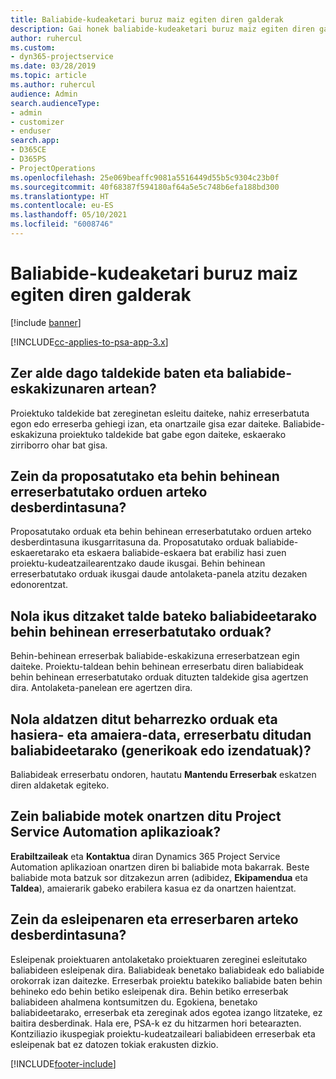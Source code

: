 ```yaml
---
title: Baliabide-kudeaketari buruz maiz egiten diren galderak
description: Gai honek baliabide-kudeaketari buruz maiz egiten diren galderen erantzunak eskaintzen ditu.
author: ruhercul
ms.custom:
- dyn365-projectservice
ms.date: 03/28/2019
ms.topic: article
ms.author: ruhercul
audience: Admin
search.audienceType:
- admin
- customizer
- enduser
search.app:
- D365CE
- D365PS
- ProjectOperations
ms.openlocfilehash: 25e069beaffc9081a5516449d55b5c9304c23b0f
ms.sourcegitcommit: 40f68387f594180af64a5e5c748b6efa188bd300
ms.translationtype: HT
ms.contentlocale: eu-ES
ms.lasthandoff: 05/10/2021
ms.locfileid: "6008746"
---
```

# <a name="resource-management-faq"></a>Baliabide-kudeaketari buruz maiz egiten diren galderak

[!include [banner](../includes/psa-now-project-operations.md)]

[!INCLUDE[cc-applies-to-psa-app-3.x](../includes/cc-applies-to-psa-app-3x.md)]

## <a name="what-is-the-difference-between-a-team-member-and-a-resource-requirement"></a>Zer alde dago taldekide baten eta baliabide-eskakizunaren artean?

Proiektuko taldekide bat zereginetan esleitu daiteke, nahiz erreserbatuta egon edo erreserba gehiegi izan, eta onartzaile gisa ezar daiteke. Baliabide-eskakizuna proiektuko taldekide bat gabe egon daiteke, eskaerako zirriborro ohar bat gisa. 

## <a name="what-is-the-difference-between-proposed-and-soft-booked-hours"></a>Zein da proposatutako eta behin behinean erreserbatutako orduen arteko desberdintasuna?

Proposatutako orduak eta behin behinean erreserbatutako orduen arteko desberdintasuna ikusgarritasuna da. Proposatutako orduak baliabide-eskaeretarako eta eskaera baliabide-eskaera bat erabiliz hasi zuen proiektu-kudeatzailearentzako daude ikusgai. Behin behinean erreserbatutako orduak ikusgai daude antolaketa-panela atzitu dezaken edonorentzat.

## <a name="how-can-i-see-the-soft-booked-hours-for-resources-on-a-team"></a>Nola ikus ditzaket talde bateko baliabideetarako behin behinean erreserbatutako orduak?

Behin-behinean erreserbak baliabide-eskakizuna erreserbatzean egin daiteke. Proiektu-taldean behin behinean erreserbatu diren baliabideak behin behinean erreserbatutako orduak dituzten taldekide gisa agertzen dira. Antolaketa-panelean ere agertzen dira.

## <a name="how-do-i-change-the-required-hours-and-the-start-and-end-dates-for-a-resource-generic-or-named-that-i-booked"></a>Nola aldatzen ditut beharrezko orduak eta hasiera- eta amaiera-data, erreserbatu ditudan baliabideetarako (generikoak edo izendatuak)?

Baliabideak erreserbatu ondoren, hautatu **Mantendu Erreserbak** eskatzen diren aldaketak egiteko.

## <a name="what-resources-types-does-project-service-automation-support"></a>Zein baliabide motek onartzen ditu Project Service Automation aplikazioak?

**Erabiltzaileak** eta **Kontaktua** diran Dynamics 365 Project Service Automation aplikazioan onartzen diren bi baliabide mota bakarrak. Beste baliabide mota batzuk sor ditzakezun arren (adibidez, **Ekipamendua** eta **Taldea**), amaierarik gabeko erabilera kasua ez da onartzen haientzat.

## <a name="what-is-the-difference-between-an-assignment-and-a-booking"></a>Zein da esleipenaren eta erreserbaren arteko desberdintasuna?

Esleipenak proiektuaren antolaketako proiektuaren zereginei esleitutako baliabideen esleipenak dira. Baliabideak benetako baliabideak edo baliabide orokorrak izan daitezke. Erreserbak proiektu batekiko baliabide baten behin behineko edo behin betiko esleipenak dira. Behin betiko erreserbak baliabideen ahalmena kontsumitzen du. Egokiena, benetako baliabideetarako, erreserbak eta zereginak ados egotea izango litzateke, ez baitira desberdinak. Hala ere, PSA-k ez du hitzarmen hori betearazten. Kontziliazio ikuspegiak proiektu-kudeatzaileari baliabideen erreserbak eta esleipenak bat ez datozen tokiak erakusten dizkio.


[!INCLUDE[footer-include](../includes/footer-banner.md)]